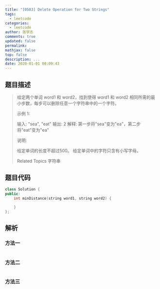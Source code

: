 ```yaml
---
title: "[0583] Delete Operation for Two Strings"
tags:
  - leetcode
categories:
  - leetcode
author: 张学志
comments: true
updated: false
permalink:
mathjax: false
top: false
description: ...
date: 2020-01-01 00:09:43
---
```


## 题目描述

> 给定两个单词 word1 和 word2，找到使得 word1 和 word2 相同所需的最小步数，每步可以删除任意一个字符串中的一个字符。 
> 
> 示例 1: 
> 
> 
> 输入: "sea", "eat"
> 输出: 2
> 解释: 第一步将"sea"变为"ea"，第二步将"eat"变为"ea"
> 
> 
> 说明: 
> 
> 
> 给定单词的长度不超过500。 
> 给定单词中的字符只含有小写字母。 
> 
> Related Topics 字符串

## 题目代码

```cpp
class Solution {
public:
    int minDistance(string word1, string word2) {
        
    }
};
```

## 解析

### 方法一

```cpp

```

### 方法二

```cpp

```

### 方法三

```cpp

```

